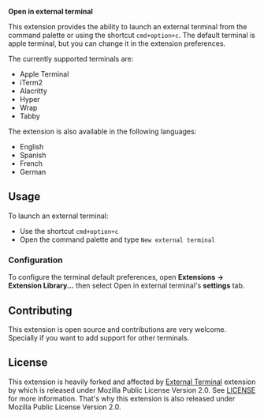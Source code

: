
**Open in external terminal** 

This extension provides the ability to launch an external terminal from the command palette or using the shortcut `cmd+option+c`. The default terminal is apple terminal, but you can change it in the extension preferences.

The currently supported terminals are:

- Apple Terminal
- iTerm2
- Alacritty
- Hyper
- Wrap
- Tabby

The extension is also available in the following languages:

- English
- Spanish
- French
- German

## Usage

To launch an external terminal:

- Use the shortcut `cmd+option+c`
- Open the command palette and type `New external terminal`

### Configuration


To configure the terminal default preferences, open **Extensions → Extension Library...** then select Open in external terminal's **settings** tab.


## Contributing

This extension is open source and contributions are very welcome. Specially if you want to add support for other terminals.

## License

This extension is heavily forked and affected by [External Terminal](https://github.com/belcar-s/nova-external-terminal) extension by which is released under Mozilla Public License Version 2.0. See [LICENSE](./LICENSE) for more information. That's why this extension is also released under Mozilla Public License Version 2.0.